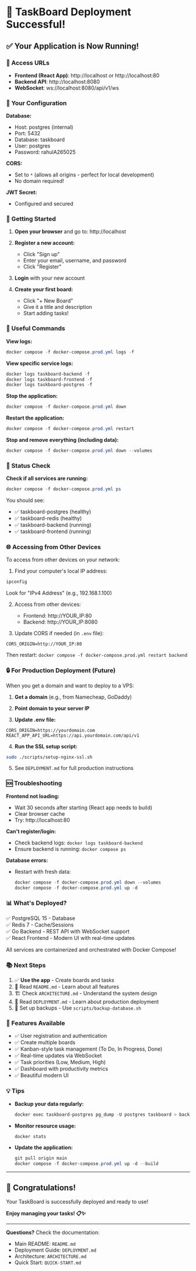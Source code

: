# 🎉 TaskBoard Deployment Successful!

## ✅ Your Application is Now Running!

### 📍 Access URLs

- **Frontend (React App)**: http://localhost or http://localhost:80
- **Backend API**: http://localhost:8080
- **WebSocket**: ws://localhost:8080/api/v1/ws

### 🔐 Your Configuration

**Database:**
- Host: postgres (internal)
- Port: 5432
- Database: taskboard
- User: postgres
- Password: rahulA265025

**CORS:**  
- Set to `*` (allows all origins - perfect for local development)
- No domain required!

**JWT Secret:**  
- Configured and secured

### 🚀 Getting Started

1. **Open your browser** and go to: http://localhost

2. **Register a new account:**
   - Click "Sign up"
   - Enter your email, username, and password
   - Click "Register"

3. **Login** with your new account

4. **Create your first board:**
   - Click "+ New Board"
   - Give it a title and description
   - Start adding tasks!

### 📝 Useful Commands

**View logs:**
```powershell
docker compose -f docker-compose.prod.yml logs -f
```

**View specific service logs:**
```powershell
docker logs taskboard-backend -f
docker logs taskboard-frontend -f
docker logs taskboard-postgres -f
```

**Stop the application:**
```powershell
docker compose -f docker-compose.prod.yml down
```

**Restart the application:**
```powershell
docker compose -f docker-compose.prod.yml restart
```

**Stop and remove everything (including data):**
```powershell
docker compose -f docker-compose.prod.yml down --volumes
```

### 🔄 Status Check

**Check if all services are running:**
```powershell
docker compose -f docker-compose.prod.yml ps
```

You should see:
- ✅ taskboard-postgres (healthy)
- ✅ taskboard-redis (healthy)
- ✅ taskboard-backend (running)
- ✅ taskboard-frontend (running)

### 🌐 Accessing from Other Devices

To access from other devices on your network:

1. Find your computer's local IP address:
```powershell
ipconfig
```
Look for "IPv4 Address" (e.g., 192.168.1.100)

2. Access from other devices:
   - Frontend: http://YOUR_IP:80
   - Backend: http://YOUR_IP:8080

3. Update CORS if needed (in `.env` file):
```env
CORS_ORIGIN=http://YOUR_IP:80
```
Then restart: `docker compose -f docker-compose.prod.yml restart backend`

### 🔒 For Production Deployment (Future)

When you get a domain and want to deploy to a VPS:

1. **Get a domain** (e.g., from Namecheap, GoDaddy)

2. **Point domain to your server IP**

3. **Update .env file:**
```env
CORS_ORIGIN=https://yourdomain.com
REACT_APP_API_URL=https://api.yourdomain.com/api/v1
```

4. **Run the SSL setup script:**
```bash
sudo ./scripts/setup-nginx-ssl.sh
```

5. See `DEPLOYMENT.md` for full production instructions

### 🆘 Troubleshooting

**Frontend not loading:**
- Wait 30 seconds after starting (React app needs to build)
- Clear browser cache
- Try: http://localhost:80

**Can't register/login:**
- Check backend logs: `docker logs taskboard-backend`
- Ensure backend is running: `docker compose ps`

**Database errors:**
- Restart with fresh data: 
  ```powershell
  docker compose -f docker-compose.prod.yml down --volumes
  docker compose -f docker-compose.prod.yml up -d
  ```

### 📊 What's Deployed?

✅ PostgreSQL 15 - Database  
✅ Redis 7 - Cache/Sessions  
✅ Go Backend - REST API with WebSocket support  
✅ React Frontend - Modern UI with real-time updates  

All services are containerized and orchestrated with Docker Compose!

### 📚 Next Steps

1. ✅ **Use the app** - Create boards and tasks
2. 📖 Read `README.md` - Learn about all features
3. 🏗️ Check `ARCHITECTURE.md` - Understand the system design
4. 🚀 Read `DEPLOYMENT.md` - Learn about production deployment
5. 🔄 Set up backups - Use `scripts/backup-database.sh`

### 🎯 Features Available

- ✅ User registration and authentication
- ✅ Create multiple boards
- ✅ Kanban-style task management (To Do, In Progress, Done)
- ✅ Real-time updates via WebSocket
- ✅ Task priorities (Low, Medium, High)
- ✅ Dashboard with productivity metrics
- ✅ Beautiful modern UI

### 💡 Tips

- **Backup your data regularly:**
  ```powershell
  docker exec taskboard-postgres pg_dump -U postgres taskboard > backup.sql
  ```

- **Monitor resource usage:**
  ```powershell
  docker stats
  ```

- **Update the application:**
  ```powershell
  git pull origin main
  docker compose -f docker-compose.prod.yml up -d --build
  ```

---

## 🎊 Congratulations!

Your TaskBoard is successfully deployed and ready to use!

**Enjoy managing your tasks! 📋✨**

---

**Questions?** Check the documentation:
- Main README: `README.md`
- Deployment Guide: `DEPLOYMENT.md`  
- Architecture: `ARCHITECTURE.md`
- Quick Start: `QUICK-START.md`

